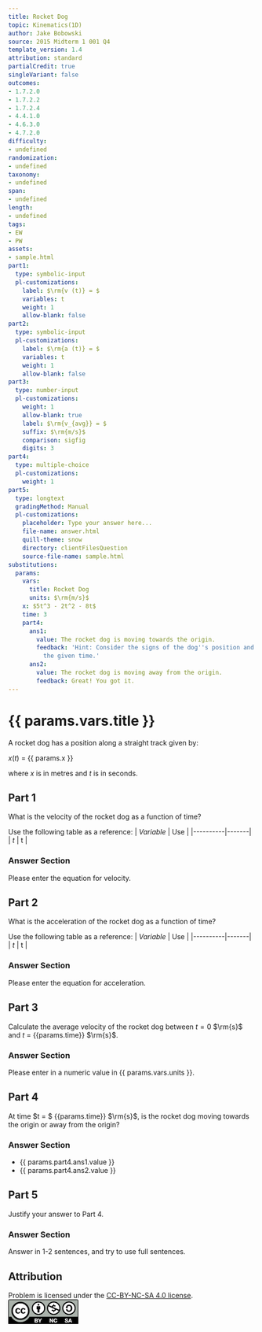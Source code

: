 ```yaml
---
title: Rocket Dog
topic: Kinematics(1D)
author: Jake Bobowski
source: 2015 Midterm 1 001 Q4
template_version: 1.4
attribution: standard
partialCredit: true
singleVariant: false
outcomes:
- 1.7.2.0
- 1.7.2.2
- 1.7.2.4
- 4.4.1.0
- 4.6.3.0
- 4.7.2.0
difficulty:
- undefined
randomization:
- undefined
taxonomy:
- undefined
span:
- undefined
length:
- undefined
tags:
- EW
- PW
assets:
- sample.html
part1:
  type: symbolic-input
  pl-customizations:
    label: $\rm{v (t)} = $
    variables: t
    weight: 1
    allow-blank: false
part2:
  type: symbolic-input
  pl-customizations:
    label: $\rm{a (t)} = $
    variables: t
    weight: 1
    allow-blank: false
part3:
  type: number-input
  pl-customizations:
    weight: 1
    allow-blank: true
    label: $\rm{v_{avg}} = $
    suffix: $\rm{m/s}$
    comparison: sigfig
    digits: 3
part4:
  type: multiple-choice
  pl-customizations:
    weight: 1
part5:
  type: longtext
  gradingMethod: Manual
  pl-customizations:
    placeholder: Type your answer here...
    file-name: answer.html
    quill-theme: snow
    directory: clientFilesQuestion
    source-file-name: sample.html
substitutions:
  params:
    vars:
      title: Rocket Dog
      units: $\rm{m/s}$
    x: $5t^3 - 2t^2 - 8t$
    time: 3
    part4:
      ans1:
        value: The rocket dog is moving towards the origin.
        feedback: 'Hint: Consider the signs of the dog''s position and velocity at
          the given time.'
      ans2:
        value: The rocket dog is moving away from the origin.
        feedback: Great! You got it.
---
```

# {{ params.vars.title }}
A rocket dog has a position along a straight track given by:

$x(t)$ = {{ params.x }}

where $x$ is in metres and $t$ is in seconds.

## Part 1

What is the velocity of the rocket dog as a function of time?

Use the following table as a reference:
| $Variable$ | Use   |
|----------|-------|
| $t$  | t  |

### Answer Section

Please enter the equation for velocity.

## Part 2

What is the acceleration of the rocket dog as a function of time?

Use the following table as a reference:
| $Variable$ | Use   |
|----------|-------|
| $t$  | t  |

### Answer Section

Please enter the equation for acceleration.

## Part 3

Calculate the average velocity of the rocket dog between $t = 0$ $\rm{s}$ and $t$ = {{params.time}} $\rm{s}$.

### Answer Section

Please enter in a numeric value in {{ params.vars.units }}.

## Part 4

At time $t = $ {{params.time}} $\rm{s}$, is the rocket dog moving towards the origin or away from the origin?

### Answer Section

- {{ params.part4.ans1.value }}
- {{ params.part4.ans2.value }}

## Part 5

Justify your answer to Part 4.

### Answer Section

Answer in 1-2 sentences, and try to use full sentences.

## Attribution

Problem is licensed under the [CC-BY-NC-SA 4.0 license](https://creativecommons.org/licenses/by-nc-sa/4.0/).<br> ![The Creative Commons 4.0 license requiring attribution-BY, non-commercial-NC, and share-alike-SA license.](https://raw.githubusercontent.com/firasm/bits/master/by-nc-sa.png)